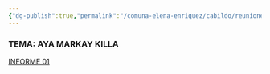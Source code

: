 ```yaml
---
{"dg-publish":true,"permalink":"/comuna-elena-enriquez/cabildo/reuniones/","dgPassFrontmatter":true}
---
```




### TEMA: AYA MARKAY KILLA

[INFORME 01](https://forms.gle/5gdZ9XxNBriC7zMKA)
